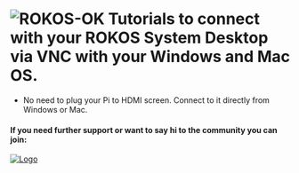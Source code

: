 ![ROKOS-OK](http://i.imgur.com/BluqVIE.png)
Tutorials to connect with your ROKOS System Desktop via VNC with your Windows and Mac OS.
=========================== 
* No need to plug your Pi to HDMI screen. Connect to it directly from Windows or Mac.

#### If you need further support or want to say hi to the community you can join:

<a href="https://discord.io/bitcoin">
    <img alt="Logo" src="https://discordapp.com/api/guilds/213747404745211904/widget.png?style=banner2">
  </a>
